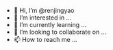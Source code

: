 - 👋 Hi, I’m @renjingyao
- 👀 I’m interested in ...
- 🌱 I’m currently learning ...
- 💞️ I’m looking to collaborate on ...
- 📫 How to reach me ...

<!---
renjingyao/renjingyao is a ✨ special ✨ repository because its `README.md` (this file) appears on your GitHub profile.
You can click the Preview link to take a look at your changes.
--->
